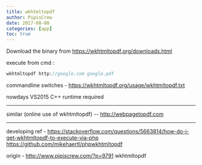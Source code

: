 ```yaml
---
title: wkhtmltopdf
author: PipisCrew
date: 2017-08-08
categories: [app]
toc: true
---
```


Download the binary from https://wkhtmltopdf.org/downloads.html

execute from cmd :

```js
wkhtmltopdf http://google.com google.pdf
```

commandline switches - https://wkhtmltopdf.org/usage/wkhtmltopdf.txt

nowdays VS2015 C++ runtime required

* * *

similar (online use of wkhtmltopdf) -- http://webpagetopdf.com

* * *

developing ref - 
https://stackoverflow.com/questions/5663814/how-do-i-get-wkhtmltopdf-to-execute-via-php
https://github.com/mikehaertl/phpwkhtmltopdf

origin - http://www.pipiscrew.com/?p=9791 wkhtmltopdf